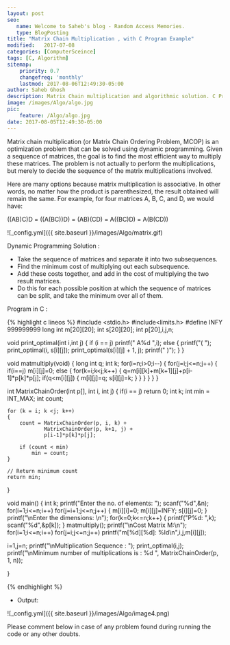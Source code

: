 ```yaml
---
layout: post
seo:
   name: Welcome to Saheb's blog - Random Access Memories.
   type: BlogPosting
title: "Matrix Chain Multiplication , with C Program Example"
modified:   2017-07-08
categories: [ComputerSceince]
tags: [C, Algorithm]
sitemap:
    priority: 0.7
    changefreq: 'monthly'
    lastmod: 2017-08-06T12:49:30-05:00
author: Saheb Ghosh
description: Matrix Chain multiplication and algorithmic solution. C Program example of Matrix Chain multiplication.
image: /images/Algo/algo.jpg
pic:
    feature: /Algo/algo.jpg
date: 2017-08-05T12:49:30-05:00
---
```

Matrix chain multiplication (or Matrix Chain Ordering Problem, MCOP) is an optimization problem that can be solved using dynamic
programming. Given a sequence of matrices, the goal is to find the most efficient way to multiply these matrices. The problem is 
not actually to perform the multiplications, but merely to decide the sequence of the matrix multiplications involved.

Here are many options because matrix multiplication is associative. In other words, no matter how the product is parenthesized, 
the result obtained will remain the same. For example, for four matrices A, B, C, and D, we would have:

  ((AB)C)D = ((A(BC))D) = (AB)(CD) = A((BC)D) = A(B(CD))
    

![_config.yml]({{ site.baseurl }}/images/Algo/matrix.gif)

Dynamic Programming Solution :


- Take the sequence of matrices and separate it into two subsequences.
- Find the minimum cost of multiplying out each subsequence.
- Add these costs together, and add in the cost of multiplying the two result matrices.
- Do this for each possible position at which the sequence of matrices can be split, and take the minimum over all of them.

Program in C :

{% highlight c lineos %}
#include <stdio.h>
#include<limits.h>
#define INFY 999999999
long int m[20][20];
int s[20][20];
int p[20],i,j,n;

void print_optimal(int i,int j)
{
if (i == j)
printf(" A%d ",i);
else
   {
      printf("( ");
      print_optimal(i, s[i][j]);
      print_optimal(s[i][j] + 1, j);
      printf(" )");
   }
}

void matmultiply(void)
{
long int q;
int k;
for(i=n;i>0;i--)
 {
   for(j=i;j<=n;j++)
    {
     if(i==j)
       m[i][j]=0;
     else
       {
        for(k=i;k<j;k++)
        {
         q=m[i][k]+m[k+1][j]+p[i-1]*p[k]*p[j];
         if(q<m[i][j])
          {
            m[i][j]=q;
            s[i][j]=k;
          }
         }
        }
      }
 }
}

int MatrixChainOrder(int p[], int i, int j)
{
    if(i == j)
        return 0;
    int k;
    int min = INT_MAX;
    int count;
 
    for (k = i; k <j; k++)
    {
        count = MatrixChainOrder(p, i, k) +
                MatrixChainOrder(p, k+1, j) +
                p[i-1]*p[k]*p[j];
 
        if (count < min)
            min = count;
    }
 
    // Return minimum count
    return min;
}

void main()
{
int k;
printf("Enter the no. of elements: ");
scanf("%d",&n);
for(i=1;i<=n;i++)
for(j=i+1;j<=n;j++)
{
 m[i][i]=0;
 m[i][j]=INFY;
 s[i][j]=0;
}
printf("\nEnter the dimensions: \n");
for(k=0;k<=n;k++)
{
 printf("P%d: ",k);
 scanf("%d",&p[k]);
}
matmultiply();
printf("\nCost Matrix M:\n");
for(i=1;i<=n;i++)
 for(j=i;j<=n;j++)
  printf("m[%d][%d]: %ld\n",i,j,m[i][j]);


i=1,j=n;
printf("\nMultiplication Sequence : ");
print_optimal(i,j);
printf("\nMinimum number of multiplications is : %d ",
                          MatrixChainOrder(p, 1, n));

}

{% endhighlight %}


- Output:


![_config.yml]({{ site.baseurl }}/images/Algo/image4.png)



Please comment below in case of any problem found during running the code or any other doubts.

